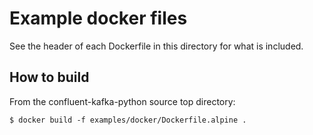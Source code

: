 # Example docker files

See the header of each Dockerfile in this directory for what is included.


## How to build

From the confluent-kafka-python source top directory:

    $ docker build -f examples/docker/Dockerfile.alpine .


